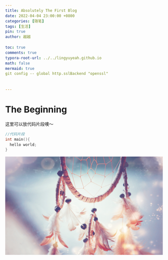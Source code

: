 ```yaml
---
title: Absolutely The First Blog
date: 2022-04-04 23:00:00 +0800
categories: [随笔]
tags: [生活]
pin: true
author: 越越

toc: true
comments: true
typora-root-url: ../../lingyuyeah.github.io
math: false
mermaid: true
git config -- global http.sslBackend "openssl"


---
```


# The Beginning 


这里可以放代码片段噢～
```c++
//代码片段
int main(){
  hello world;
}
```

![src=http___img31.51tietu.net_pic_2016-121114_20161211144317gyhzu12twq28261.jpg&refer=http___img31.51tietu](/assets/blog_res/2022-04-04-hello-world.assets/src=http___img31.51tietu.net_pic_2016-121114_20161211144317gyhzu12twq28261.jpg&refer=http___img31.51tietu.jpg)